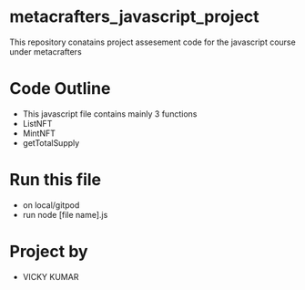 # metacrafters_javascript_project
This repository conatains project assesement code for the javascript course under metacrafters


# Code Outline

- This javascript file contains mainly 3 functions
- ListNFT
- MintNFT
- getTotalSupply


# Run this file
- on local/gitpod
- run node [file name].js

# Project by
- VICKY KUMAR

